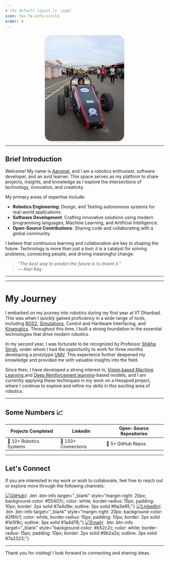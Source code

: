 ```yaml
---
# the default layout is 'page'
icon: fas fa-info-circle
order: 4
---
```




<div style="display: flex; justify-content: center; align-items: center; gap: 20px; margin-top: 20px;">
<!--
  <img src="assets/images/About/output-onlinepngtools.png" alt="Inspiration 1" 
       style="height: calc(30vw); width: auto; max-height: 350px; border-radius: 50px; flex-shrink: 0;">
       -->
  <img src="assets/images/About/me_at_kari.jpg" alt="Inspiration 2" 
       style="height: calc(35vw); width: auto; max-height: 400px; border-radius: 20px; box-shadow: 0 4px 6px rgba(0, 0, 0, 0.1); flex-shrink: 0;">
  <!--
  <img src="assets/images/About/Olaf_from_Disney's_Frozen.png" alt="Inspiration 3" 
       style="height: calc(30vw); width: auto; max-height: 350px; border-radius: 50px; flex-shrink: 0;">
       -->
</div>



---

## Brief Introduction

Welcome! My name is [Aaromal](https://github.com/aaromal03), and I am a robotics enthusiast, software developer, and an avid learner. This space serves as my platform to share projects, insights, and knowledge as I explore the intersections of technology, innovation, and creativity.

My primary areas of expertise include:
- **Robotics Engineering**: Design, and Testing autonomous systems for real-world applications.
- **Software Development**: Crafting innovative solutions using modern programming languages, Machine Learning, and Artificial Intelligence.
- **Open-Source Contributions**: Sharing code and collaborating with a global community.

I believe that continuous learning and collaboration are key to shaping the future. Technology is more than just a tool; it is a catalyst for solving problems, connecting people, and driving meaningful change.

> *"The best way to predict the future is to invent it."*  
> — Alan Kay

---

---

# My Journey

I embarked on my journey into robotics during my first year at IIT Dhanbad. This was when I quickly gained proficiency in a wide range of tools, including [ROS2](https://docs.ros.org/en/foxy/_downloads/2a9c64e08982f3709e23d20e5dc9f294/ros2-brochure-ltr-web.pdf), [Simulations](https://developer.download.nvidia.com/video/gputechconf/gtc/2019/presentation/s9918-isaac-gym.pdf), Control and Hardware Interfacing, and [Kinematics](https://en.wikipedia.org/wiki/Kinematics). Throughout this time, I built a strong foundation in the essential technologies that drive modern robotics.

In my second year, I was fortunate to be recognized by Professor [Shikha Singh](https://iitism.irins.org/profile/215120), under whom I had the opportunity to work for three months developing a prototype [UMV](https://bryanvas-cpu.github.io/posts/Unmanned-Vehicle/). This experience further deepened my knowledge and provided me with valuable insights into the field.

Since then, I have developed a strong interest in, [Vision based Machine Learning](https://en.wikipedia.org/wiki/Category:Learning_in_computer_vision),and [Deep Reinforcement learning](https://en.wikipedia.org/wiki/Deep_reinforcement_learning)-based models, and I am currently applying these techniques in my work on a Hexapod project, where I continue to explore and refine my skills in this exciting area of robotics.

---

## Some Numbers 📈

| Projects Completed | Linkedin | Open-Source Repositories |
|--------------------|--------------------|--------------------------|
| 🚀 10+ Robotics Systems | 🔗 150+ Connections | 🌟 5+ GitHub Repos |

---

## Let's Connect

If you are interested in my work or wish to collaborate, feel free to reach out or explore more through the following channels:

[![GitHub](https://img.icons8.com/ios-filled/50/000000/github.png)](https://github.com/bryanvas-cpu){: .btn .btn-info target="_blank" style="margin-right: 20px; background-color: #55407c; color: white; border-radius: 15px; padding: 10px; border: 2px solid #7a4d9e; outline: 3px solid #6a3e85;"}
[![LinkedIn](https://img.icons8.com/ios-filled/50/000000/linkedin.png)](https://www.linkedin.com/in/bryan-vas-0bb718284){: .btn .btn-info target="_blank" style="margin-right: 20px; background-color: #2f6fc1; color: white; border-radius: 15px; padding: 10px; border: 2px solid #1e5f8c; outline: 3px solid #1a4d78;"}
[![Email](https://img.icons8.com/ios-filled/50/000000/email.png)](mailto:bryanvas25@gmail.com){: .btn .btn-info target="_blank" style="background-color: #b52c2c; color: white; border-radius: 15px; padding: 10px; border: 2px solid #9b2a2a; outline: 3px solid #7a2323;"}


---

Thank you for visiting! I look forward to connecting and sharing ideas.
